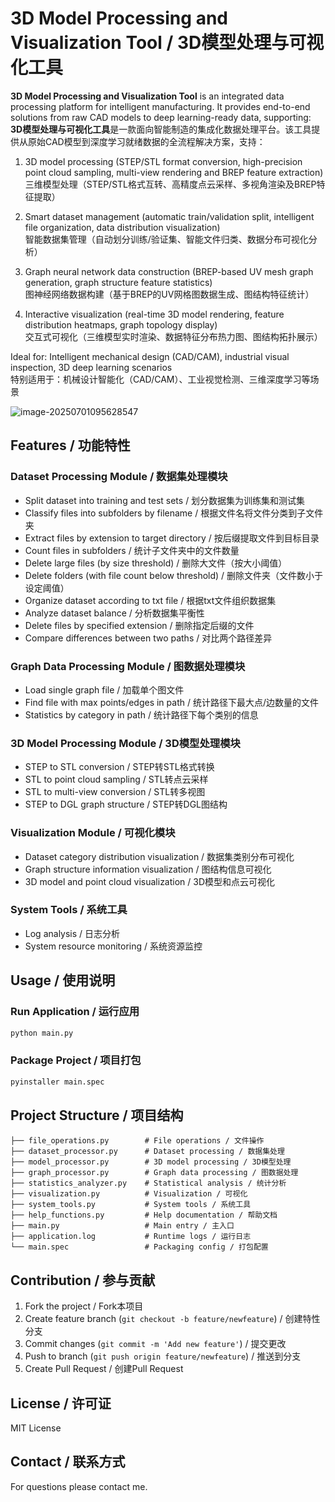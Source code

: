 # 3D Model Processing and Visualization Tool / 3D模型处理与可视化工具

**3D Model Processing and Visualization Tool** is an integrated data processing platform for intelligent manufacturing. It provides end-to-end solutions from raw CAD models to deep learning-ready data, supporting:  
**3D模型处理与可视化工具**是一款面向智能制造的集成化数据处理平台。该工具提供从原始CAD模型到深度学习就绪数据的全流程解决方案，支持：

1) 3D model processing (STEP/STL format conversion, high-precision point cloud sampling, multi-view rendering and BREP feature extraction)  
   三维模型处理（STEP/STL格式互转、高精度点云采样、多视角渲染及BREP特征提取）

2) Smart dataset management (automatic train/validation split, intelligent file organization, data distribution visualization)  
   智能数据集管理（自动划分训练/验证集、智能文件归类、数据分布可视化分析）

3) Graph neural network data construction (BREP-based UV mesh graph generation, graph structure feature statistics)  
   图神经网络数据构建（基于BREP的UV网格图数据生成、图结构特征统计）

4) Interactive visualization (real-time 3D model rendering, feature distribution heatmaps, graph topology display)  
   交互式可视化（三维模型实时渲染、数据特征分布热力图、图结构拓扑展示）

Ideal for: Intelligent mechanical design (CAD/CAM), industrial visual inspection, 3D deep learning scenarios  
特别适用于：机械设计智能化（CAD/CAM）、工业视觉检测、三维深度学习等场景

![image-20250701095628547](https://github.com/BrepMaster/3DModel-Processor\1.png)

## Features / 功能特性

### Dataset Processing Module / 数据集处理模块

- Split dataset into training and test sets / 划分数据集为训练集和测试集
- Classify files into subfolders by filename / 根据文件名将文件分类到子文件夹
- Extract files by extension to target directory / 按后缀提取文件到目标目录
- Count files in subfolders / 统计子文件夹中的文件数量
- Delete large files (by size threshold) / 删除大文件（按大小阈值）
- Delete folders (with file count below threshold) / 删除文件夹（文件数小于设定阈值）
- Organize dataset according to txt file / 根据txt文件组织数据集
- Analyze dataset balance / 分析数据集平衡性
- Delete files by specified extension / 删除指定后缀的文件
- Compare differences between two paths / 对比两个路径差异

### Graph Data Processing Module / 图数据处理模块

- Load single graph file / 加载单个图文件
- Find file with max points/edges in path / 统计路径下最大点/边数量的文件
- Statistics by category in path / 统计路径下每个类别的信息

### 3D Model Processing Module / 3D模型处理模块

- STEP to STL conversion / STEP转STL格式转换
- STL to point cloud sampling / STL转点云采样
- STL to multi-view conversion / STL转多视图
- STEP to DGL graph structure / STEP转DGL图结构

### Visualization Module / 可视化模块

- Dataset category distribution visualization / 数据集类别分布可视化
- Graph structure information visualization / 图结构信息可视化
- 3D model and point cloud visualization / 3D模型和点云可视化

### System Tools / 系统工具

- Log analysis / 日志分析
- System resource monitoring / 系统资源监控

## Usage / 使用说明

### Run Application / 运行应用

```bash
python main.py
```

### Package Project / 项目打包

```bash
pyinstaller main.spec
```

## Project Structure / 项目结构

```
├── file_operations.py        # File operations / 文件操作
├── dataset_processor.py      # Dataset processing / 数据集处理
├── model_processor.py        # 3D model processing / 3D模型处理
├── graph_processor.py        # Graph data processing / 图数据处理
├── statistics_analyzer.py    # Statistical analysis / 统计分析
├── visualization.py          # Visualization / 可视化
├── system_tools.py           # System tools / 系统工具
├── help_functions.py         # Help documentation / 帮助文档
├── main.py                   # Main entry / 主入口
├── application.log           # Runtime logs / 运行日志
└── main.spec                 # Packaging config / 打包配置
```

## Contribution / 参与贡献

1. Fork the project / Fork本项目
2. Create feature branch (`git checkout -b feature/newfeature`) / 创建特性分支
3. Commit changes (`git commit -m 'Add new feature'`) / 提交更改
4. Push to branch (`git push origin feature/newfeature`) / 推送到分支
5. Create Pull Request / 创建Pull Request

## License / 许可证

MIT License

## Contact / 联系方式

For questions please contact me.
